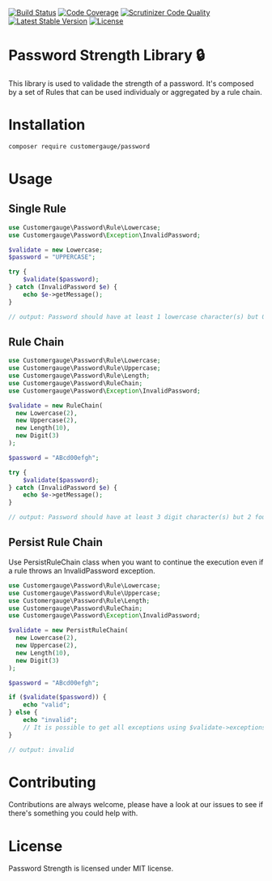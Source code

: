 [![Build Status](https://travis-ci.org/cgauge/password-strength-lib.svg?branch=master)](https://travis-ci.org/cgauge/password-strength-lib)
[![Code Coverage](https://scrutinizer-ci.com/g/cgauge/password-strength-lib/badges/coverage.png?b=master)](https://scrutinizer-ci.com/g/cgauge/password-strength-lib/?branch=master)
[![Scrutinizer Code Quality](https://scrutinizer-ci.com/g/cgauge/password-strength-lib/badges/quality-score.png?b=master)](https://scrutinizer-ci.com/g/cgauge/password-strength-lib/?branch=master)
[![Latest Stable Version](https://img.shields.io/packagist/v/customergauge/password.svg)](https://packagist.org/packages/customergauge/password)
[![License](https://img.shields.io/packagist/l/customergauge/password.svg?color=%234c1)](https://packagist.org/packages/customergauge/password)
# Password Strength Library 🔒

This library is used to validade the strength of a password. It's composed by a set of Rules that can be used individualy or aggregated by a rule chain.

# Installation

```bash
composer require customergauge/password
```
# Usage

## Single Rule

```php
use Customergauge\Password\Rule\Lowercase;
use Customergauge\Password\Exception\InvalidPassword;

$validate = new Lowercase;
$password = "UPPERCASE";

try {
    $validate($password);
} catch (InvalidPassword $e) {
    echo $e->getMessage();
}

// output: Password should have at least 1 lowercase character(s) but 0 found.
```

## Rule Chain

```php
use Customergauge\Password\Rule\Lowercase;
use Customergauge\Password\Rule\Uppercase;
use Customergauge\Password\Rule\Length;
use Customergauge\Password\RuleChain;
use Customergauge\Password\Exception\InvalidPassword;

$validate = new RuleChain(
  new Lowercase(2),
  new Uppercase(2),
  new Length(10),
  new Digit(3)
);

$password = "ABcd00efgh";

try {
    $validate($password);
} catch (InvalidPassword $e) {
    echo $e->getMessage();
}

// output: Password should have at least 3 digit character(s) but 2 found.
```
## Persist Rule Chain

Use PersistRuleChain class when you want to continue the execution even if a rule throws an InvalidPassword exception.

```php
use Customergauge\Password\Rule\Lowercase;
use Customergauge\Password\Rule\Uppercase;
use Customergauge\Password\Rule\Length;
use Customergauge\Password\RuleChain;
use Customergauge\Password\Exception\InvalidPassword;

$validate = new PersistRuleChain(
  new Lowercase(2),
  new Uppercase(2),
  new Length(10),
  new Digit(3)
);

$password = "ABcd00efgh";

if ($validate($password)) {
    echo "valid";
} else {
    echo "invalid";
    // It is possible to get all exceptions using $validate->exceptions();
}

// output: invalid
```

# Contributing

Contributions are always welcome, please have a look at our issues to see if there's something you could help with.

# License

Password Strength is licensed under MIT license.
